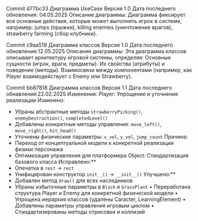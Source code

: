 Commit d77bc33
Диаграмма UseCase
Версия 1.0
Дата последнего обновления: 04.05.2025
Описание диаграммы:
Диаграмма фиксирует все основные действия, которые может выполнять игрок в системе, например:
jumps (прыжки),
killing enemies (уничтожение врагов),
strawberry farming (сбор клубники).

Commit c9aa519
Диаграмма классов 
Версия 1.0
Дата последнего обновления:12.05.2025
Описание диаграммы:
Эта диаграмма классов описывает архитектуру игровой системы, определяя:
Основные сущности (игрок, враги, предметы).
Их свойства (атрибуты) и поведение (методы).
Взаимосвязи между компонентами (например, как Player взаимодействует с Enemy или Strawberry).

Commit bb87818
Диаграмма классов 
Версия 1.1
Дата последнего обнавления:22.02.2025
Изменения:
Player: Упрощение и уточнение реализации
Изменено:
  - Убраны абстрактные методы `strawberryPicking()`, `enemyDestruction()`, `completedLevel()`
  - Добавлены конкретные методы управления: `move_left()`, `move_right()`, `hit_head()`
  - Уточнены физические параметры: `x_vel`, `y_vel`, `jump_count`
  Причина:
  - Переход от концептуальной модели к конкретной реализации физики персонажа
  - Оптимизация управления для платформера
    Object: Стандартизация базового класса
  Исправлено:**
  - Опечатка в `rest` → `rect`
  - Унифицирован конструктор `init__()` → `__init__()`
  Улучшено:**
  - Добавлен метод `draw()` для всех наследников
  - Убраны избыточные параметры в `Block` и `GrassPlant`
• Переработана структура Player и Enemy для конкретной физической модели
• Упрощена иерархия классов (удалены Caracter, LearningElement)
• Добавлены параметры управления игровым циклом
• Стандартизированы методы отрисовки и коллизий


